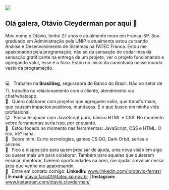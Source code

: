 <img width="auto" src="https://github.com/tgmarinho/tgmarinho/blob/master/banner.png">

## Olá galera, Otávio Cleyderman por aqui 👋

Meu nome é Otávio, tenho 27 anos e atualmente moro em Franca-SP. Sou graduado em Administração pela UNIP e atualmente estou cursando Análise e Desenvolvimento de Sistemas na FATEC Franca. Estou me apaixonando pela programação, não só da sensação de codar mas da sensação gratificante na entrega de um projeto, ver o projeto funcionando e agregando valor, esse é o foco. Estou no início da caminhada nesse mundo vasto da programação.

 <br/> :computer: &nbsp; Trabalho na **BrasilSeg**, seguradora do Banco do Brasil. Não no setor de TI, trabalho no relacionamento com o cliente, atendimento via chat/whatsapp.
 <br/> :purple_heart: &nbsp; Quero colaborar com projetos que agreguem valor, que transformam, que causem impactos positivos, mundaças. É o que busco em minha vida profissional.
 <br/> :blush: &nbsp; Posso te ajudar com JavaScript puro, básico HTML e CSS. No momento sobre ferramentas seria isso, por enquanto.
 <br/> :rocket: &nbsp; Estou focado no momento nas ferramentas: JavaScript, CSS e HTML. O trio, né? haha.
 <br/> 💬  &nbsp; Sobre mim: Curto tecnologias, games CS:GO, Dark Orbit, series e animes.
 <br/> :e-mail: &nbsp; Fico à disposição para quem precisar de ajuda, uma nova visão em algo ou querer mais um para colaborar. Também para aqueles que quiserem ensinar, mentorar, tiverem oportunidades na área, me ajudar a evoluir nessa área que venho me apaixonando. 
 <br/> :email: &nbsp; Entre em contato comigo: <strong>LinkedIn:</strong> www.linkedin.com/in/otavio-ferraz/ <strong>|</strong> <strong>E-mail:</strong> otavio.faria01@fatec.sp.gov.br <strong>|</strong> <strong>Instagram:</strong> www.instagram.com/otavio.cleyderman/  







